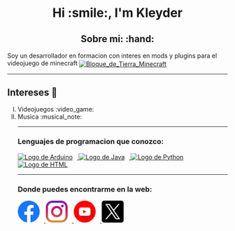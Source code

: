 <style>
    div a img {
        margin-right: 10px; /* Agrega 10px de espacio entre las imágenes */
    }
</style>

<h1 align="center">Hi :smile:, I'm Kleyder </h1>

<h2 align="center"> Sobre mi: :hand: </h2>


<p> Soy un desarrollador en formacion con interes en mods y plugins para el videojuego de minecraft 
    <a href = "https://www.minecraft.net/es-es" target = "_blank" rel = "noopener noreferrer">
        <img src="https://github.com/user-attachments/assets/11fb4b7d-66ac-49d1-966e-034f6ce8d88b" alt="Bloque_de_Tierra_Minecraft" width="30" height="30" style="padding: 0;" align="center" /> 
    </a> </p>

---

## Intereses :thought_balloon:
<ol type="I">
<li>
Videojuegos :video_game:
</li>
<li>
Musica :musical_note:
</li>

---

### Lenguajes de programacion que conozco:
<div>
    <a href = "https://www.arduino.cc/" target = "_blank" rel = "noopener noreferrer">
        <img src="https://cdn.jsdelivr.net/gh/devicons/devicon@latest/icons/arduino/arduino-original-wordmark.svg" alt = "Logo de Arduino" width = "50" height = "50" />
    </a>
    <a href = "https://www.java.com/es/" target = "_blank" rel = "noopener noreferrer">
        <img src="https://cdn.jsdelivr.net/gh/devicons/devicon@latest/icons/java/java-original-wordmark.svg" alt = "Logo de Java" width = "50" height = "50" />
    </a>
    <a href = "https://www.python.org/" target = "_blank" rel = "noopener noreferrer">
        <img src="https://cdn.jsdelivr.net/gh/devicons/devicon@latest/icons/python/python-original-wordmark.svg" alt = "Logo de Python" width = "50" height = "50" />
    </a>
    <a href = "https://developer.mozilla.org/es/docs/Web/HTML" target = "_blank" rel = "noopener noreferrer">
        <img src="https://cdn.jsdelivr.net/gh/devicons/devicon@latest/icons/html5/html5-original-wordmark.svg" alt = "Logo de HTML" width = "50" height = "50" />
    </a>
</div>


---

### Donde puedes encontrarme en la web:
<div>
    <a href = "https://www.facebook.com/profile.php?id=100015317171103" target = "_blank" rel = "noopener noreferrer">
        <img src = https://github.com/KleyderMurillo/KleyderMurillo/blob/main/iconos_redessociales/facebook.png alt = "Logo de facebook" width = "50" height = "50" />
    </a>
    <a href = "https://www.instagram.com/kleyder_1205_/?hl=es" target = "_blank" rel = "noopener noreferrer">
        <img src="https://github.com/KleyderMurillo/KleyderMurillo/blob/main/iconos_redessociales/instagram.png" alt = "Logo de Instagram" width = "50" height = "50" />
    </a>
    <a href = "https://www.youtube.com/@kleyder-ln2xd" target = "_blank" rel = "noopener noreferrer">
        <img src="https://github.com/KleyderMurillo/KleyderMurillo/blob/main/iconos_redessociales/youtube.png" alt = "Logo de YouTube" width = "50" height = "50" />
    </a>
    <a href = "https://x.com/kleyder1205?t=Gs7Wxx_4gJS_L3exKphcLw&s=09" target = "_blank" rel = "noopener noreferrer">
        <img src="https://github.com/KleyderMurillo/KleyderMurillo/blob/main/iconos_redessociales/gorjeo.png" alt = "Logo de X" width = "50" height = "50" />
    </a>
</div>